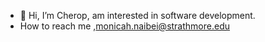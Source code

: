 - 👋 Hi, I’m Cherop,
 am interested in software development.
- How to reach me ,monicah.naibei@strathmore.edu

<!---
CheropM/CheropM is a ✨ special ✨ repository because its `README.md` (this file) appears on your GitHub profile.
You can click the Preview link to take a look at your changes.
--->

